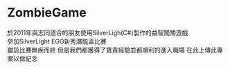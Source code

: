 # ZombieGame
於2011年與志同道合的朋友使用SilverLigh(C#)製作的益智闖關遊戲</BR>
參加SilverLight EGG新秀潛能盃比賽</BR>
雖該比賽無疾而終
但是我們都獲得了寶貴經驗並都順利的進入職場
在此上傳此專案以做紀念
